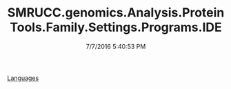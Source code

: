 ﻿---
title: SMRUCC.genomics.Analysis.ProteinTools.Family.Settings.Programs.IDE
date: 7/7/2016 5:40:53 PM
---

[Languages](T-SMRUCC.genomics.Analysis.ProteinTools.Family.Settings.Programs.IDE.Languages.html)
